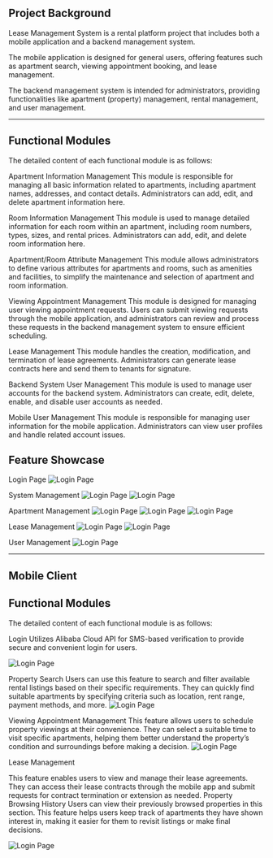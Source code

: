## **Project Background**

Lease Management System  is a rental platform project that includes both a mobile application and a backend management system.

The mobile application is designed for general users, offering features such as apartment search, viewing appointment booking, and lease management.

The backend management system is intended for administrators, providing functionalities like apartment (property) management, rental management, and user management.

----------------------------------------------------------------------------------------------------
## **Functional Modules**

The detailed content of each functional module is as follows:

Apartment Information Management
This module is responsible for managing all basic information related to apartments, including apartment names, addresses, and contact details. Administrators can add, edit, and delete apartment information here.

Room Information Management
This module is used to manage detailed information for each room within an apartment, including room numbers, types, sizes, and rental prices. Administrators can add, edit, and delete room information here.

Apartment/Room Attribute Management
This module allows administrators to define various attributes for apartments and rooms, such as amenities and facilities, to simplify the maintenance and selection of apartment and room information.

Viewing Appointment Management
This module is designed for managing user viewing appointment requests. Users can submit viewing requests through the mobile application, and administrators can review and process these requests in the backend management system to ensure efficient scheduling.

Lease Management
This module handles the creation, modification, and termination of lease agreements. Administrators can generate lease contracts here and send them to tenants for signature.

Backend System User Management
This module is used to manage user accounts for the backend system. Administrators can create, edit, delete, enable, and disable user accounts as needed.

Mobile User Management
This module is responsible for managing user information for the mobile application. Administrators can view user profiles and handle related account issues.

## **Feature Showcase**
Login Page
![Login Page](image/登录.png)


System Management
![Login Page](image/用户管理.png)
![Login Page](image/岗位.png)


Apartment Management
![Login Page](image/公寓管理.png)
![Login Page](image/房间管理.png)
![Login Page](image/属性管理.png)


Lease Management
![Login Page](image/看房预约管理.png)
![Login Page](image/租约管理.png)


User Management
![Login Page](image/用户管理2.png)

-------------------------------------------------------------------

## **Mobile Client**

## **Functional Modules**
The detailed content of each functional module is as follows:

Login
Utilizes Alibaba Cloud API for SMS-based verification to provide secure and convenient login for users.

![Login Page](image_mobile/登录.png)


Property Search
Users can use this feature to search and filter available rental listings based on their specific requirements. They can quickly find suitable apartments by specifying criteria such as location, rent range, payment methods, and more.
![Login Page](image_mobile/找房.png)


Viewing Appointment Management
This feature allows users to schedule property viewings at their convenience. They can select a suitable time to visit specific apartments, helping them better understand the property’s condition and surroundings before making a decision.
![Login Page](image_mobile/房间详情.png)

Lease Management

This feature enables users to view and manage their lease agreements. They can access their lease contracts through the mobile app and submit requests for contract termination or extension as needed.
Property Browsing History
Users can view their previously browsed properties in this section. This feature helps users keep track of apartments they have shown interest in, making it easier for them to revisit listings or make final decisions.

![Login Page](image_mobile/个人中心.png)








